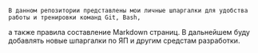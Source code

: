     В данном репозитории представлены мои личные шпаргалки для удобства работы и тренировки команд Git, Bash,
а также правила составление Markdown страниц.
В дальнейшем буду добавлять новые шпаргалки по ЯП и другим средстам разработки.